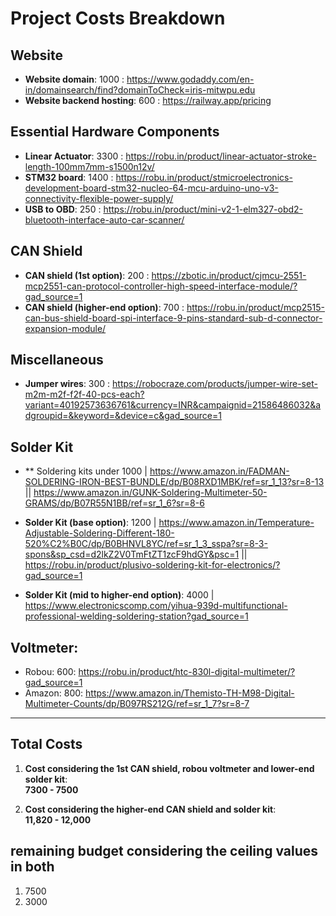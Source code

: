 # Project Costs Breakdown

## Website
- **Website domain**: 1000 : https://www.godaddy.com/en-in/domainsearch/find?domainToCheck=iris-mitwpu.edu
- **Website backend hosting**: 600 : https://railway.app/pricing

## Essential Hardware Components
- **Linear Actuator**: 3300 : https://robu.in/product/linear-actuator-stroke-length-100mm7mm-s1500n12v/
- **STM32 board**: 1400 : https://robu.in/product/stmicroelectronics-development-board-stm32-nucleo-64-mcu-arduino-uno-v3-connectivity-flexible-power-supply/
- **USB to OBD**: 250 : https://robu.in/product/mini-v2-1-elm327-obd2-bluetooth-interface-auto-car-scanner/

## CAN Shield
- **CAN shield (1st option)**: 200 : https://zbotic.in/product/cjmcu-2551-mcp2551-can-protocol-controller-high-speed-interface-module/?gad_source=1
- **CAN shield (higher-end option)**: 700 : https://robu.in/product/mcp2515-can-bus-shield-board-spi-interface-9-pins-standard-sub-d-connector-expansion-module/

## Miscellaneous
- **Jumper wires**: 300 : https://robocraze.com/products/jumper-wire-set-m2m-m2f-f2f-40-pcs-each?variant=40192573636761&currency=INR&campaignid=21586486032&adgroupid=&keyword=&device=c&gad_source=1

## Solder Kit
- ** Soldering kits under 1000 | https://www.amazon.in/FADMAN-SOLDERING-IRON-BEST-BUNDLE/dp/B08RXD1MBK/ref=sr_1_13?sr=8-13 || https://www.amazon.in/GUNK-Soldering-Multimeter-50-GRAMS/dp/B07R55N1BB/ref=sr_1_6?sr=8-6
  
- **Solder Kit (base option)**: 1200 | https://www.amazon.in/Temperature-Adjustable-Soldering-Different-180-520%C2%B0C/dp/B0BHNVL8YC/ref=sr_1_3_sspa?sr=8-3-spons&sp_csd=d2lkZ2V0TmFtZT1zcF9hdGY&psc=1 || https://robu.in/product/plusivo-soldering-kit-for-electronics/?gad_source=1
  
- **Solder Kit (mid to higher-end option)**: 4000 | https://www.electronicscomp.com/yihua-939d-multifunctional-professional-welding-soldering-station?gad_source=1

## Voltmeter: 
- Robou: 600: https://robu.in/product/htc-830l-digital-multimeter/?gad_source=1
- Amazon: 800: https://www.amazon.in/Themisto-TH-M98-Digital-Multimeter-Counts/dp/B097RS212G/ref=sr_1_7?sr=8-7

---

## Total Costs

1. **Cost considering the 1st CAN shield, robou voltmeter and lower-end solder kit**:  
   **7300 - 7500**
   
2. **Cost considering the higher-end CAN shield and solder kit**:  
   **11,820 - 12,000**


## remaining budget considering the ceiling values in both 

1. 7500
2. 3000
